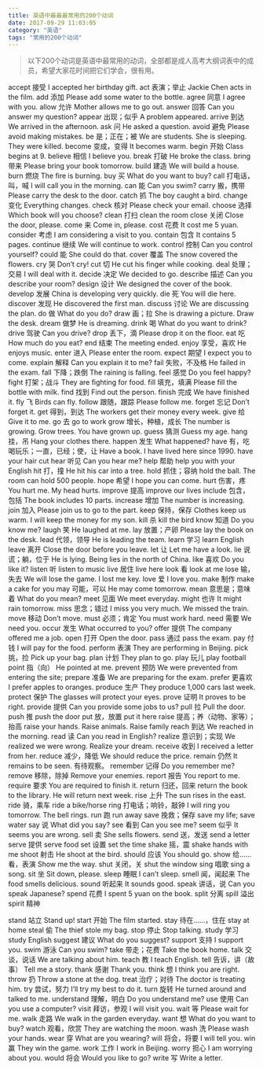 ```yaml
---
title: 英语中最最最常用的200个动词
date: 2017-09-29 11:03:05
category: "英语"
tags: "常用的200个动词"
---
```

> 以下200个动词是英语中最常用的动词，全部都是成人高考大纲词表中的成员，希望大家花时间把它们学会，很有用。

accept	接受	I accepted her birthday gift.
act	表演；举止	Jackie Chen acts in the film.
add	添加	Please add some water to the bottle.
agree	同意	I agree with you.
allow	允许	Mother allows me to go out.
answer	回答	Can you answer my question?
appear	出现；似乎	A problem appeared.
arrive	到达	We arrived in the afternoon.
ask	问	He asked a question.
avoid	避免	Please avoid making mistakes.
be	是；正在；被	We are students.	She is sleeping.	They were killed.
become	变成，变得	It becomes warm.
begin	开始	Class begins at 9.
believe	相信	I believe you.
break	打破	He broke the class.
bring	带来	Please bring your book tomorrow.
build	建造	We will build a house.
burn	燃烧	The fire is burning.
buy	买	What do you want to buy?
call	打电话，叫，喊	I will call you in the morning.
can	能	Can you swim?
carry	搬，携带	Please carry the desk to the door.
catch	抓	The boy caught a bird.
change	变化	Everything changes.
check	核对	Please check your email.
choose	选择	Which book will you choose?
clean	打扫	clean the room
close	关闭	Close the door, please.
come	来	Come in, please.
cost	花费	It cost me 5 yuan.
consider	考虑	I am considering a visit to you.
contain	包含	It contains 5 pages.
continue	继续	We will continue to work.
control	控制	Can you control yourself?
could	能	She could do that.
cover	覆盖	The snow covered the flowers.
cry	哭	Don’t cry!
cut	切	He cut his finger while cooking.
deal	处理；交易	I will deal with it.
decide	决定	We decided to go.
describe	描述	Can you describe your room?
design	设计	We designed the cover of the book.
develop	发展	China is developing very quickly.
die	死	You will die here.
discover	发现	He discovered the first man.
discuss	讨论	We are discussing the plan.
do	做	What do you do?
draw	画；拉	She is drawing a picture.	Draw the desk.
dream	做梦	He is dreaming.
drink	喝	What do you want to drink?
drive	驾驶	Can you drive?
drop	丢下，滴	Please drop it on the floor.
eat	吃	How much do you eat?
end	结束	The meeting ended.
enjoy	享受，喜欢	He enjoys music.
enter	进入	Please enter the room.
expect	期望	I expect you to come.
explain	解释	Can you explain it to me?
fail	失败，不及格	He failed in the exam.
fall	下降；跌倒	The raining is falling.
feel	感觉	Do you feel happy?
fight	打架；战斗	They are fighting for food.
fill	填充，填满	Please fill the bottle with milk.
find	找到	Find out the person.
finish	完成	We have finished it.
fly	飞	Birds can fly.
follow	跟随，跟踪	Please follow me.
forget	忘记	Don’t forget it.
get	得到，到达	The workers get their money every week.
give	给	Give it to me.
go	去	go to work
grow	增长，种植，成长	The number is growing. Grow trees.	You have grown up.
guess	猜测	Guess my age.
hang	挂，吊	Hang your clothes there.
happen	发生	What happened?
have	有，吃喝玩乐；一直，已经；使，让	Have a book. I have lived here since 1990.	have your hair cut
hear	听见	Can you hear me?
help	帮助	help you with your English
hit	打，撞	He hit his car into a tree.
hold	抓住；容纳	hold the ball.	The room can hold 500 people.
hope	希望	I hope you can come.
hurt	伤害，疼	You hurt me.	My head hurts.
improve	提高	improve our lives
include	包含，包括	The book includes 10 parts.
increase	增加	The number is increasing.
join	加入	Please join us to go to the part.
keep	保持，保存	Clothes keep us warm.	I will keep the money for my son.
kill	杀	kill the bird
know	知道	Do you know me?
laugh	笑	He laughed at me.
lay	放置；产卵	Please lay the book on the desk.
lead	代领，领导	He is leading the team.
learn	学习	learn English
leave	离开	Close the door before you leave.
let	让	Let me have a look.
lie	说谎；躺，位于	He is lying.	Being lies in the north of China.
like	喜欢	Do you like it?
listen	听	listen to music
live	居住	live here
look	看	look at me
lose	输，失去	We will lose the game.	I lost me key.
love	爱	I love you.
make	制作	make a cake for you
may	可能，可以	He may come tomorrow.
mean	意思是；意味着	What do you mean?
meet	见面	We meet everyday.
might	也许	It might rain tomorrow.
miss	思念；错过	I miss you very much. We missed the train.
move	移动	Don’t move.
must	必须；肯定	You must work hard.
need	需要	We need you.
occur	发生	What occurred to you?
offer	提供	The company offered me a job.
open	打开	Open the door.
pass	通过	pass the exam.
pay	付钱	I will pay for the food.
perform	表演	They are performing in Beijing.
pick	挑，捡	Pick up your bag.
plan	计划	They plan to go.
play	玩儿	play football
point	指（向）	He pointed at me.
prevent 预防  We were prevented from entering the site;
prepare	准备	We are preparing for the exam.
prefer	更喜欢	I prefer apples to oranges.
produce	生产	They produce 1,000 cars last week.
protect	保护	The glasses will protect your eyes.
prove	证明	It proves to be right.
provide	提供	Can you provide some jobs to us?
pull	拉	Pull the door.
push	推	push the door
put	放，放置	put it here
raise	提高；养（动物、家等）；抬高	raise your hands. Raise animals. Raise family
reach	到达	We reached in the morning.
read	读	Can you read in English?
realize	意识到；实现	We realized we were wrong.	Realize your dream.
receive	收到	I received a letter from her.
reduce	减少，降低	We should reduce the price.
remain	仍然	It remains to be seen. 有待观察。
remember	记得	Do you remember me?
remove	移除，除掉	Remove your enemies.
report	报告	You report to me.
require	要求	You are required to finish it.
return	归还，回来	return the book to the library. He will return next week.
rise	上升	The sun rises in the east.
ride	骑，乘车	ride a bike/horse
ring	打电话；响铃，敲钟	I will ring you tomorrow.	The bell rings.
run	跑	run away
save	挽救；保存	save my life; save water
say	说	What did you say?
see	看到	Can you see me?
seem	似乎	It seems you are wrong.
sell	卖	She sells flowers.
send	送，发送	send a letter
serve	提供	serve food
set	设置	set the time
shake	摇，震	shake hands with me
shoot	射击	He shoot at the bird.
should	应该	You should go.
show	给……看，表演	Show me the way.
shut	关闭，关	shut the window
sing	唱歌	sing a song.
sit	坐	Sit down, please.
sleep	睡眠	I can’t sleep.
smell	闻，闻起来	The food smells delicious.
sound	听起来	It sounds good.
speak	讲话，说	Can you speak Japanese?
spend	花费	I spent 5 yuan on the book.
split 分离
spill 溢出
spirit 精神

stand	站立	Stand up!
start	开始	The film started.
stay	待在……，住在	stay at home
steal	偷	The thief stole my bag.
stop	停止	Stop talking.
study	学习	study English
suggest	建议	What do you suggest?
support	支持	I support you.
swim	游泳	Can you swim?
take	带走；花费	Take the book home.
talk	交谈，说话	We are talking about him.
teach	教	I teach English.
tell	告诉，讲（故事）	Tell me a story.
thank	感谢	Thank you.
think	想	I think you are right.
throw	扔	Throw a stone at the dog.
treat	治疗；对待	The doctor is treating him.
try	尝试，努力	I’ll try my best to do it.
turn	旋转	He turned around and talked to me.
understand	理解，明白	Do you understand me?
use	使用	Can you use a computer?
visit	拜访，参观	I will visit you.
wait	等	Please wait for me.
walk	走路	We walk in the garden everyday.
want	想	What do you want to buy?
watch	观看，欣赏	They are watching the moon.
wash	洗	Please wash your hands.
wear	穿	What are you wearing?
will	将会，将要	I will tell you.
win	赢	They win the game.
work	工作	I work in Beijing.
worry	担心	I am worrying about you.
would	将会	Would you like to go?
write	写	Write a letter.
